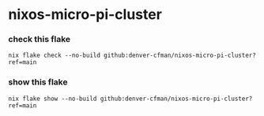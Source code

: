 # nixos-micro-pi-cluster

### check this flake
```
nix flake check --no-build github:denver-cfman/nixos-micro-pi-cluster?ref=main
```

### show this flake
```
nix flake show --no-build github:denver-cfman/nixos-micro-pi-cluster?ref=main
```
#
